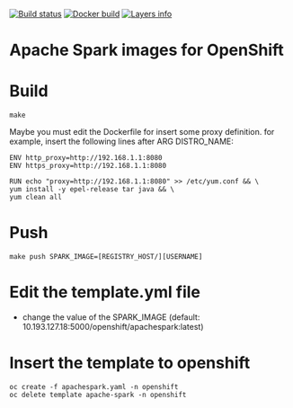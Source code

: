 [![Build status](https://travis-ci.org/radanalyticsio/openshift-spark.svg?branch=master)](https://travis-ci.org/radanalyticsio/openshift-spark)
[![Docker build](https://img.shields.io/docker/automated/radanalyticsio/openshift-spark.svg)](https://hub.docker.com/r/radanalyticsio/openshift-spark)
[![Layers info](https://images.microbadger.com/badges/image/radanalyticsio/openshift-spark.svg)](https://microbadger.com/images/radanalyticsio/openshift-spark)

# Apache Spark images for OpenShift

# Build

    make
Maybe you must edit the Dockerfile for insert some proxy definition.
for example, insert the following lines after ARG DISTRO_NAME:

    ENV http_proxy=http://192.168.1.1:8080
    ENV https_proxy=http://192.168.1.1:8080

    RUN echo "proxy=http://192.168.1.1:8080" >> /etc/yum.conf && \
    yum install -y epel-release tar java && \
    yum clean all


# Push

    make push SPARK_IMAGE=[REGISTRY_HOST/][USERNAME]
    
# Edit the template.yml file
- change the value of the SPARK_IMAGE (default: 10.193.127.18:5000/openshift/apachespark:latest)

# Insert the template to openshift
    oc create -f apachespark.yaml -n openshift
    oc delete template apache-spark -n openshift

